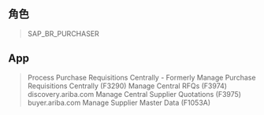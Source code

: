 ## 角色
> SAP_BR_PURCHASER
## App
> Process Purchase Requisitions Centrally - Formerly Manage Purchase Requisitions Centrally (F3290)
> Manage Central RFQs (F3974)
> discovery.ariba.com
> Manage Central Supplier Quotations (F3975)
> buyer.ariba.com
> Manage Supplier Master Data (F1053A)